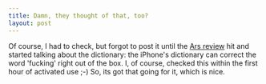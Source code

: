 ```yaml
--- 
title: Damn, they thought of that, too?
layout: post
---
```

Of course, I had to check, but forgot to post it until the [Ars review](http://arstechnica.com/reviews/hardware/iphone-review.ars/) hit and started talking about the dictionary: the iPhone's dictionary can correct the word 'fucking' right out of the box. I, of course, checked this within the first hour of activated use ;-) So, its got that going for it, which is nice.
